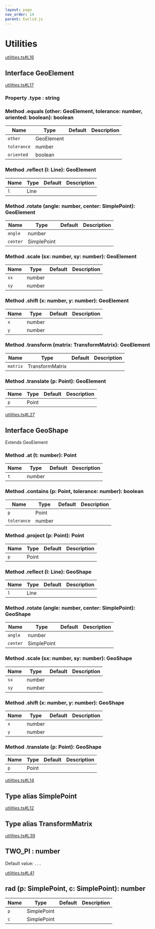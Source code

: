 ```yaml
---
layout: page
nav_order: 14
parent: Euclid.js
---
```


# Utilities

<div class="docs-item" markdown="1">

<div><a class="source" target="_blank" href="https://github.com/mathigon/euclid.js/tree/master/src/utilities.ts#L16">utilities.ts#L16</a></div>

## <span class="pill">Interface</span> GeoElement

<div class="docs-item" markdown="1">

<div><a class="source" target="_blank" href="https://github.com/mathigon/euclid.js/tree/master/src/utilities.ts#L17">utilities.ts#L17</a></div>

### <span class="pill">Property</span> .type <span class="signature">: string</span>

</div>

<div class="docs-item" markdown="1">

### <span class="pill">Method</span> .equals <span class="signature">(other: GeoElement, tolerance: number, oriented: boolean): boolean</span>

| Name | Type | Default | Description |
| --- | --- | --- | --- |
| `other` | GeoElement |  |  |
| `tolerance` | number |  |  |
| `oriented` | boolean |  |  |


</div>

<div class="docs-item" markdown="1">

### <span class="pill">Method</span> .reflect <span class="signature">(l: Line): GeoElement</span>

| Name | Type | Default | Description |
| --- | --- | --- | --- |
| `l` | Line |  |  |


</div>

<div class="docs-item" markdown="1">

### <span class="pill">Method</span> .rotate <span class="signature">(angle: number, center: SimplePoint): GeoElement</span>

| Name | Type | Default | Description |
| --- | --- | --- | --- |
| `angle` | number |  |  |
| `center` | SimplePoint |  |  |


</div>

<div class="docs-item" markdown="1">

### <span class="pill">Method</span> .scale <span class="signature">(sx: number, sy: number): GeoElement</span>

| Name | Type | Default | Description |
| --- | --- | --- | --- |
| `sx` | number |  |  |
| `sy` | number |  |  |


</div>

<div class="docs-item" markdown="1">

### <span class="pill">Method</span> .shift <span class="signature">(x: number, y: number): GeoElement</span>

| Name | Type | Default | Description |
| --- | --- | --- | --- |
| `x` | number |  |  |
| `y` | number |  |  |


</div>

<div class="docs-item" markdown="1">

### <span class="pill">Method</span> .transform <span class="signature">(matrix: TransformMatrix): GeoElement</span>

| Name | Type | Default | Description |
| --- | --- | --- | --- |
| `matrix` | TransformMatrix |  |  |


</div>

<div class="docs-item" markdown="1">

### <span class="pill">Method</span> .translate <span class="signature">(p: Point): GeoElement</span>

| Name | Type | Default | Description |
| --- | --- | --- | --- |
| `p` | Point |  |  |


</div>

</div>

<div class="docs-item" markdown="1">

<div><a class="source" target="_blank" href="https://github.com/mathigon/euclid.js/tree/master/src/utilities.ts#L27">utilities.ts#L27</a></div>

## <span class="pill">Interface</span> GeoShape

Extends GeoElement

<div class="docs-item" markdown="1">

### <span class="pill">Method</span> .at <span class="signature">(t: number): Point</span>

| Name | Type | Default | Description |
| --- | --- | --- | --- |
| `t` | number |  |  |


</div>

<div class="docs-item" markdown="1">

### <span class="pill">Method</span> .contains <span class="signature">(p: Point, tolerance: number): boolean</span>

| Name | Type | Default | Description |
| --- | --- | --- | --- |
| `p` | Point |  |  |
| `tolerance` | number |  |  |


</div>

<div class="docs-item" markdown="1">

### <span class="pill">Method</span> .project <span class="signature">(p: Point): Point</span>

| Name | Type | Default | Description |
| --- | --- | --- | --- |
| `p` | Point |  |  |


</div>

<div class="docs-item" markdown="1">

### <span class="pill">Method</span> .reflect <span class="signature">(l: Line): GeoShape</span>

| Name | Type | Default | Description |
| --- | --- | --- | --- |
| `l` | Line |  |  |


</div>

<div class="docs-item" markdown="1">

### <span class="pill">Method</span> .rotate <span class="signature">(angle: number, center: SimplePoint): GeoShape</span>

| Name | Type | Default | Description |
| --- | --- | --- | --- |
| `angle` | number |  |  |
| `center` | SimplePoint |  |  |


</div>

<div class="docs-item" markdown="1">

### <span class="pill">Method</span> .scale <span class="signature">(sx: number, sy: number): GeoShape</span>

| Name | Type | Default | Description |
| --- | --- | --- | --- |
| `sx` | number |  |  |
| `sy` | number |  |  |


</div>

<div class="docs-item" markdown="1">

### <span class="pill">Method</span> .shift <span class="signature">(x: number, y: number): GeoShape</span>

| Name | Type | Default | Description |
| --- | --- | --- | --- |
| `x` | number |  |  |
| `y` | number |  |  |


</div>

<div class="docs-item" markdown="1">

### <span class="pill">Method</span> .translate <span class="signature">(p: Point): GeoShape</span>

| Name | Type | Default | Description |
| --- | --- | --- | --- |
| `p` | Point |  |  |


</div>

</div>

<div class="docs-item" markdown="1">

<div><a class="source" target="_blank" href="https://github.com/mathigon/euclid.js/tree/master/src/utilities.ts#L14">utilities.ts#L14</a></div>

## <span class="pill">Type alias</span> SimplePoint

</div>

<div class="docs-item" markdown="1">

<div><a class="source" target="_blank" href="https://github.com/mathigon/euclid.js/tree/master/src/utilities.ts#L12">utilities.ts#L12</a></div>

## <span class="pill">Type alias</span> TransformMatrix

</div>

<div class="docs-item" markdown="1">

<div><a class="source" target="_blank" href="https://github.com/mathigon/euclid.js/tree/master/src/utilities.ts#L39">utilities.ts#L39</a></div>

## TWO_PI <span class="signature">: number</span>

Default value: `...`

</div>

<div class="docs-item" markdown="1">

<div><a class="source" target="_blank" href="https://github.com/mathigon/euclid.js/tree/master/src/utilities.ts#L41">utilities.ts#L41</a></div>

## rad <span class="signature">(p: SimplePoint, c: SimplePoint): number</span>

| Name | Type | Default | Description |
| --- | --- | --- | --- |
| `p` | SimplePoint |  |  |
| `c` | SimplePoint |  |  |


</div>